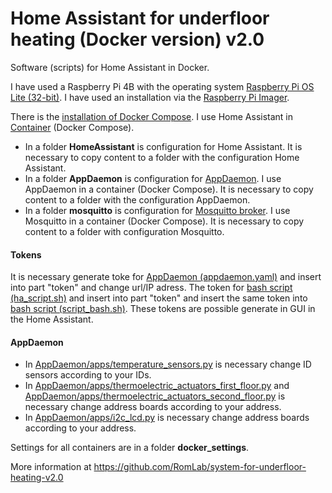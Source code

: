# Home Assistant for underfloor heating (Docker version) v2.0
Software (scripts) for Home Assistant in Docker.

I have used a Raspberry Pi 4B with the operating system [Raspberry Pi OS Lite (32-bit)](https://www.raspberrypi.com/software/operating-systems/). I have used an installation via the [Raspberry Pi Imager](https://www.raspberrypi.com/software/).

There is the [installation of Docker Compose](https://dev.to/elalemanyo/how-to-install-docker-and-docker-compose-on-raspberry-pi-1mo). I use Home Assistant in [Container](https://www.home-assistant.io/installation/raspberrypi#docker-compose) (Docker Compose). 

- In a folder **HomeAssistant** is configuration for Home Assistant. It is necessary to copy content to a folder with the configuration Home Assistant.
- In a folder **AppDaemon** is configuration for [AppDaemon](https://appdaemon.readthedocs.io/en/latest/). I use AppDaemon in a container (Docker Compose). It is necessary to copy content to a folder with the configuration AppDaemon.
- In a folder **mosquitto** is configuration for [Mosquitto broker](https://mosquitto.org/). I use Mosquitto in a container (Docker Compose). It is necessary to copy content to a folder with configuration Mosquitto.

#### Tokens
It is necessary generate toke for [AppDaemon (appdaemon.yaml)](AppDaemon/appdaemon.yaml) and insert into part "token" and change url/IP adress. The token for [bash script (ha_script.sh)](bash_scripts/ha_script.sh) and insert into part "token" and insert the same token into [bash script (script_bash.sh)](HomeAssistant/shell_command/script_bash.sh). These tokens are possible generate in GUI in the Home Assistant.

#### AppDaemon
- In [AppDaemon/apps/temperature_sensors.py](AppDaemon/apps/temperature_sensors.py) is necessary change ID sensors according to your IDs.
- In [AppDaemon/apps/thermoelectric_actuators_first_floor.py](AppDaemon/apps/thermoelectric_actuators_first_floor.py) and [AppDaemon/apps/thermoelectric_actuators_second_floor.py](AppDaemon/apps/thermoelectric_actuators_second_floor.py) is necessary change address boards according to your address.
- In [AppDaemon/apps/i2c_lcd.py](AppDaemon/apps/i2c_lcd.py) is necessary change address boards according to your address.


Settings for all containers are in a folder **docker_settings**.


More information at https://github.com/RomLab/system-for-underfloor-heating-v2.0
